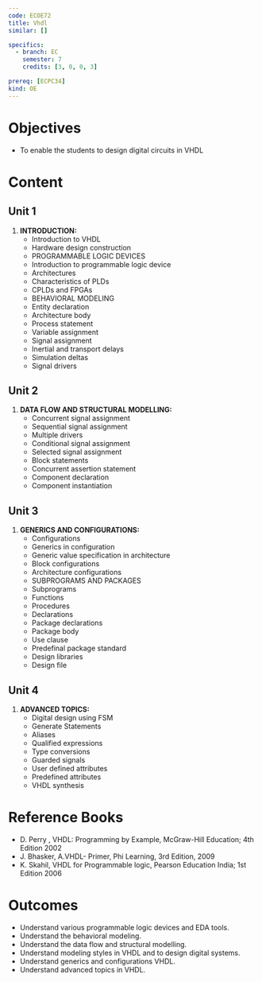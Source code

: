 ```yaml
---
code: ECOE72
title: Vhdl
similar: []

specifics:
  - branch: EC
    semester: 7
    credits: [3, 0, 0, 3]

prereq: [ECPC34]
kind: OE
---
```


# Objectives

- To enable the students to design digital circuits in VHDL

# Content

## Unit 1

1. **INTRODUCTION:**
   - Introduction to VHDL
   - Hardware design construction
   - PROGRAMMABLE LOGIC DEVICES
   - Introduction to programmable logic device
   - Architectures
   - Characteristics of PLDs
   - CPLDs and FPGAs
   - BEHAVIORAL MODELING
   - Entity declaration
   - Architecture body
   - Process statement
   - Variable assignment
   - Signal assignment
   - Inertial and transport delays
   - Simulation deltas
   - Signal drivers

## Unit 2

1. **DATA FLOW AND STRUCTURAL MODELLING:**
   - Concurrent signal assignment
   - Sequential signal assignment
   - Multiple drivers
   - Conditional signal assignment
   - Selected signal assignment
   - Block statements
   - Concurrent assertion statement
   - Component declaration
   - Component instantiation

## Unit 3

1. **GENERICS AND CONFIGURATIONS:**
   - Configurations
   - Generics in configuration
   - Generic value specification in architecture
   - Block configurations
   - Architecture configurations
   - SUBPROGRAMS AND PACKAGES
   - Subprograms
   - Functions
   - Procedures
   - Declarations
   - Package declarations
   - Package body
   - Use clause
   - Predefinal package standard
   - Design libraries
   - Design file

## Unit 4

1. **ADVANCED TOPICS:**
   - Digital design using FSM
   - Generate Statements
   - Aliases
   - Qualified expressions
   - Type conversions
   - Guarded signals
   - User defined attributes
   - Predefined attributes
   - VHDL synthesis

# Reference Books

- D. Perry , VHDL: Programming by Example, McGraw-Hill Education; 4th Edition 2002
- J. Bhasker, A.VHDL- Primer, Phi Learning, 3rd Edition, 2009
- K. Skahil, VHDL for Programmable logic, Pearson Education India; 1st Edition 2006

# Outcomes

- Understand various programmable logic devices and EDA tools.
- Understand the behavioral modeling.
- Understand the data flow and structural modelling.
- Understand modeling styles in VHDL and to design digital systems.
- Understand generics and configurations VHDL.
- Understand advanced topics in VHDL.
